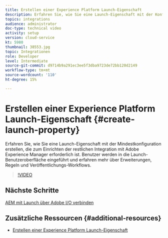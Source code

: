 ```yaml
---
title: Erstellen einer Experience Platform Launch-Eigenschaft
description: Erfahren Sie, wie Sie eine Launch-Eigenschaft mit der Konfiguration erstellen, die für die Einrichtung des restlichen Integrationsbereichs unbedingt erforderlich ist. Benutzer erhalten eine Einführung in die Launch-Benutzeroberfläche und erfahren mehr über Erweiterungen, Regeln und Veröffentlichungs-Workflows.
topics: integrations
audience: administrator
doc-type: technical video
activity: setup
version: cloud-service
kt: 5980
thumbnail: 38553.jpg
topic: Integrationen
role: Developer
level: Intermediate
source-git-commit: d9714b9a291ec3ee5f3dba9723de72bb120d2149
workflow-type: tm+mt
source-wordcount: '110'
ht-degree: 15%

---
```



# Erstellen einer Experience Platform Launch-Eigenschaft {#create-launch-property}

Erfahren Sie, wie Sie eine Launch-Eigenschaft mit der Mindestkonfiguration erstellen, die zum Einrichten der restlichen Integration mit Adobe Experience Manager erforderlich ist. Benutzer werden in die Launch-Benutzeroberfläche eingeführt und erfahren mehr über Erweiterungen, Regeln und Veröffentlichungs-Workflows.

>[!VIDEO](https://video.tv.adobe.com/v/38553?quality=12&learn=on)

## Nächste Schritte

[AEM mit Launch über Adobe I/O verbinden](connect-aem-launch-adobe-io.md)

## Zusätzliche Ressourcen {#additional-resources}

* [Erstellen einer Experience Platform Launch-Eigenschaft](https://docs.adobe.com/content/help/en/core-services-learn/implementing-in-websites-with-launch/configure-launch/launch.html)
